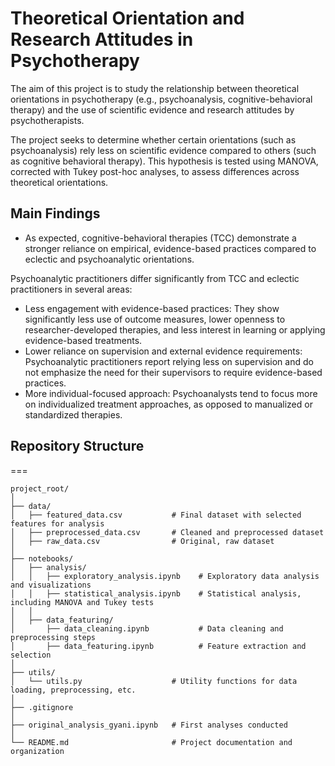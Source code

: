 # Theoretical Orientation and Research Attitudes in Psychotherapy

The aim of this project is to study the relationship between theoretical orientations in psychotherapy (e.g., psychoanalysis, cognitive-behavioral therapy) and the use of scientific evidence and research attitudes by psychotherapists. 

The project seeks to determine whether certain orientations (such as psychoanalysis) rely less on scientific evidence compared to others (such as cognitive behavioral therapy). This hypothesis is tested using MANOVA, corrected with Tukey post-hoc analyses, to assess differences across theoretical orientations.

## Main Findings 

- As expected, cognitive-behavioral therapies (TCC) demonstrate a stronger reliance on empirical, evidence-based practices compared to eclectic and psychoanalytic orientations.

Psychoanalytic practitioners differ significantly from TCC and eclectic practitioners in several areas:

- Less engagement with evidence-based practices: They show significantly less use of outcome measures, lower openness to researcher-developed therapies, and less interest in learning or applying evidence-based treatments.
- Lower reliance on supervision and external evidence requirements: Psychoanalytic practitioners report relying less on supervision and do not emphasize the need for their supervisors to require evidence-based practices.
- More individual-focused approach: Psychoanalysts tend to focus more on individualized treatment approaches, as opposed to manualized or standardized therapies.

## Repository Structure
===

```
project_root/
│
├── data/
│   ├── featured_data.csv           # Final dataset with selected features for analysis
│   ├── preprocessed_data.csv       # Cleaned and preprocessed dataset
│   ├── raw_data.csv                # Original, raw dataset
│
├── notebooks/
│   ├── analysis/
│   │   ├── exploratory_analysis.ipynb    # Exploratory data analysis and visualizations
│   │   ├── statistical_analysis.ipynb    # Statistical analysis, including MANOVA and Tukey tests
│   │
│   ├── data_featuring/
│       ├── data_cleaning.ipynb           # Data cleaning and preprocessing steps
│       ├── data_featuring.ipynb          # Feature extraction and selection
│
├── utils/
│   └── utils.py                    # Utility functions for data loading, preprocessing, etc.
│
├── .gitignore
│
├── original_analysis_gyani.ipynb   # First analyses conducted 
│
└── README.md                       # Project documentation and organization
```